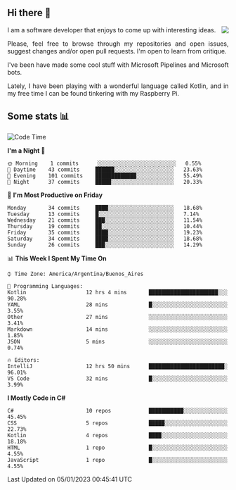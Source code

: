 ## Hi there :slightly_smiling_face:

<img src="https://github-readme-stats.vercel.app/api?username=victorgrycuk&show_icons=true&count_private=true&title_color=F7941E&icon_color=F7941E" align="right">

<p align="justify">
I am a software developer that enjoys to come up with interesting ideas.
<p/>

<p align= "justify">
Please, feel free to browse through my repositories and open issues, suggest changes and/or open pull requests. I'm open to learn from critique.
<p/>


<p align= "justify">
I've been have made some cool stuff with Microsoft Pipelines and Microsoft bots.
<p/>

<p align= "justify">
Lately, I have been playing with a wonderful language called Kotlin, and in my free time I can be found tinkering with my Raspberry Pi.
<p/>

## Some stats :bar_chart:
<!--START_SECTION:waka-->
![Code Time](http://img.shields.io/badge/Code%20Time-1%2C273%20hrs%2027%20mins-blue)

**I'm a Night 🦉** 

```text
🌞 Morning    1 commits      ░░░░░░░░░░░░░░░░░░░░░░░░░   0.55% 
🌆 Daytime    43 commits     ██████░░░░░░░░░░░░░░░░░░░   23.63% 
🌃 Evening    101 commits    █████████████░░░░░░░░░░░░   55.49% 
🌙 Night      37 commits     █████░░░░░░░░░░░░░░░░░░░░   20.33%

```
📅 **I'm Most Productive on Friday** 

```text
Monday       34 commits     ████░░░░░░░░░░░░░░░░░░░░░   18.68% 
Tuesday      13 commits     █░░░░░░░░░░░░░░░░░░░░░░░░   7.14% 
Wednesday    21 commits     ███░░░░░░░░░░░░░░░░░░░░░░   11.54% 
Thursday     19 commits     ██░░░░░░░░░░░░░░░░░░░░░░░   10.44% 
Friday       35 commits     ████░░░░░░░░░░░░░░░░░░░░░   19.23% 
Saturday     34 commits     ████░░░░░░░░░░░░░░░░░░░░░   18.68% 
Sunday       26 commits     ███░░░░░░░░░░░░░░░░░░░░░░   14.29%

```


📊 **This Week I Spent My Time On** 

```text
⌚︎ Time Zone: America/Argentina/Buenos_Aires

💬 Programming Languages: 
Kotlin                   12 hrs 4 mins       ██████████████████████░░░   90.28% 
YAML                     28 mins             █░░░░░░░░░░░░░░░░░░░░░░░░   3.55% 
Other                    27 mins             ░░░░░░░░░░░░░░░░░░░░░░░░░   3.41% 
Markdown                 14 mins             ░░░░░░░░░░░░░░░░░░░░░░░░░   1.85% 
JSON                     5 mins              ░░░░░░░░░░░░░░░░░░░░░░░░░   0.74%

🔥 Editors: 
IntelliJ                 12 hrs 50 mins      ████████████████████████░   96.01% 
VS Code                  32 mins             █░░░░░░░░░░░░░░░░░░░░░░░░   3.99%

```

**I Mostly Code in C#** 

```text
C#                       10 repos            ███████████░░░░░░░░░░░░░░   45.45% 
CSS                      5 repos             █████░░░░░░░░░░░░░░░░░░░░   22.73% 
Kotlin                   4 repos             ████░░░░░░░░░░░░░░░░░░░░░   18.18% 
HTML                     1 repo              █░░░░░░░░░░░░░░░░░░░░░░░░   4.55% 
JavaScript               1 repo              █░░░░░░░░░░░░░░░░░░░░░░░░   4.55%

```



 Last Updated on 05/01/2023 00:45:41 UTC
<!--END_SECTION:waka-->
